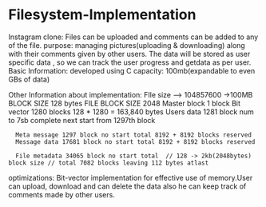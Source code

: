 # Filesystem-Implementation
Instagram clone: Files can be uploaded and comments can be added to any of the file.
 purpose: 
      managing pictures(uploading &amp; downloading) along with their comments given by other users.
      The data will be stored as user specific data , so we can track the user progress and getdata as per user.
Basic Information:
      developed using C  capacity: 100mb(expandable to even GBs of data) 
  
Other Information about implementation:
      FIle size --> 104857600 ->100MB
      BLOCK SIZE 128 bytes
      FILE BLOCK SIZE 2048
      Master block 1 block
      Bit vector 1280 blocks 128 * 1280 = 163,840 bytes
      Users data 1281 block num to 7sb complete next start from 1297th block

      Meta message 1297 block no start total 8192 + 8192 blocks reserved
      Message data 17681 block no start total 8192 + 8192 blocks reserved
      
      File metadata 34065 block no start total	// 128 -> 2kb(2048bytes) block size // total 7082 blocks leaving 112 bytes atlast
      

optimizations: 
      Bit-vector implementation for effective use of memory.User can upload, download and can delete the data also he can keep track of comments made by other users.
    
